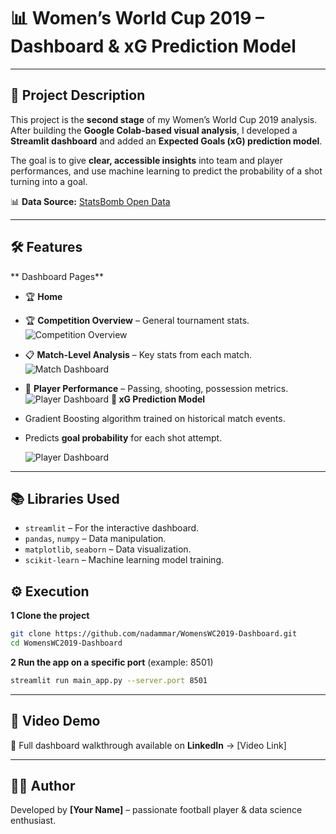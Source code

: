 # 📊 Women’s World Cup 2019 – Dashboard & xG Prediction Model

---

## 🎯 Project Description

This project is the **second stage** of my Women’s World Cup 2019 analysis.
After building the **Google Colab-based visual analysis**, I developed a **Streamlit dashboard** and added an **Expected Goals (xG) prediction model**.

The goal is to give **clear, accessible insights** into team and player performances, and use machine learning to predict the probability of a shot turning into a goal.

📊 **Data Source:** [StatsBomb Open Data](https://statsbomb.com/)

---

## 🛠 Features

** Dashboard Pages**

* 🏆 **Home**
* 🏆 **Competition Overview** – General tournament stats.
  ![Competition Overview](images/comp_dashboard.jpg)
* 📋 **Match-Level Analysis** – Key stats from each match.
  ![Match Dashboard](images/match_dashboard.jpg)
* 👤 **Player Performance** – Passing, shooting, possession metrics.
  ![Player Dashboard](images/player_dashboard.jpg)
**🤖 xG Prediction Model**

* Gradient Boosting algorithm trained on historical match events.
* Predicts **goal probability** for each shot attempt.

  ![Player Dashboard](images/player_dashboard.jpg)

---

## 📚 Libraries Used

* `streamlit` – For the interactive dashboard.
* `pandas`, `numpy` – Data manipulation.
* `matplotlib`, `seaborn` – Data visualization.
* `scikit-learn` – Machine learning model training.


## ⚙️ Execution

**1 Clone the project**

```bash
git clone https://github.com/nadammar/WomensWC2019-Dashboard.git
cd WomensWC2019-Dashboard
```

**2 Run the app on a specific port** (example: 8501)

```bash
streamlit run main_app.py --server.port 8501
```

---

## 🎥 Video Demo

📌 Full dashboard walkthrough available on **LinkedIn** → \[Video Link]

---

## 👨‍💻 Author

Developed by **\[Your Name]** – passionate football player & data science enthusiast.
